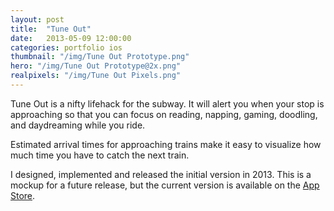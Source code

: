 ```yaml
---
layout: post
title:  "Tune Out"
date:   2013-05-09 12:00:00
categories: portfolio ios
thumbnail: "/img/Tune Out Prototype.png"
hero: "/img/Tune Out Prototype@2x.png"
realpixels: "/img/Tune Out Pixels.png"
---
```


Tune Out is a nifty lifehack for the subway. It will alert you when your stop is approaching so that you can focus on reading, napping, gaming, doodling, and daydreaming while you ride.

Estimated arrival times for approaching trains make it easy to visualize how much time you have to catch the next train.

I designed, implemented and released the initial version in 2013. This is a mockup for a future release, but the current version is available on the [App Store](https://itunes.apple.com/us/app/tune-out-l-train-subway-nyc/id644130884?mt=8).
